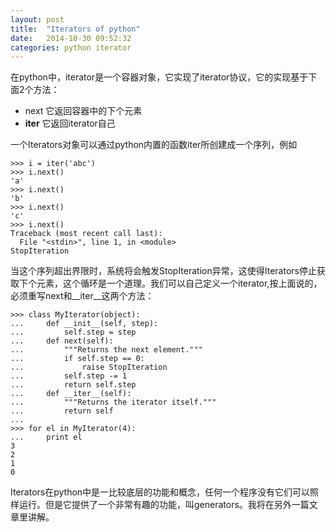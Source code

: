 ```yaml
---
layout: post
title:  "Iterators of python"
date:   2014-10-30 09:52:32
categories: python iterator
---
```


在python中，iterator是一个容器对象，它实现了iterator协议，它的实现基于下面2个方法：

- next 它返回容器中的下个元素
- __iter__ 它返回iterator自己

一个Iterators对象可以通过python内置的函数iter所创建成一个序列，例如

	>>> i = iter('abc')
	>>> i.next()
	'a'
	>>> i.next()
	'b'
	>>> i.next()
	'c'
	>>> i.next()
	Traceback (most recent call last):
	  File "<stdin>", line 1, in <module>
	StopIteration


当这个序列超出界限时，系统将会触发StopIteration异常，这使得Iterators停止获取下个元素，这个循环是一个道理。我们可以自己定义一个iterator,按上面说的，必须重写next和__iter__这两个方法：

	>>> class MyIterator(object):
	...     def __init__(self, step):
	...         self.step = step
	...     def next(self):
	...         """Returns the next element."""
	...         if self.step == 0:
	...             raise StopIteration
	...         self.step -= 1
	...         return self.step
	...     def __iter__(self):
	...         """Returns the iterator itself."""
	...         return self
	...
	>>> for el in MyIterator(4):
	...     print el
	3
	2
	1
	0

Iterators在python中是一比较底层的功能和概念，任何一个程序没有它们可以照样运行。但是它提供了一个非常有趣的功能，叫generators。我将在另外一篇文章里讲解。
